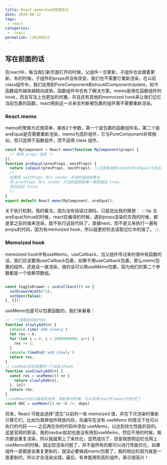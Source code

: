```yaml
---
title: React.memo+hook性能优化
date: 2020-08-12
tags:
 - react
categories:
 -  react
permalink: /20200812
---
```


## 写在前面的话
在react中，每当我们新页面打开的时候，父组件一旦更新，子组件也会跟着更新，有的时候，子组件的props并没有改变，我们也不需要它重新渲染，在以前class组件中，我们会用到PureComponent和shouldComponentUpdate，如今函数组件越来越趋向成熟，函数组件中也有了解决方案，memo是用在函数组件的hook，而且写法上也更加的优雅，并且还有其他的memoized hook来让我们记忆当前包裹的函数，react用到这一点来去判断被包裹的组件需不需要重新渲染。

### React.memo
memo的使用方式很简单，接收2个参数，第一个是包裹的函数组件名，第二个是areEqual是否需要重新渲染，memo为高阶组件，它与PureComponent非常相似，但只适用于函数组件，而不适用 class 组件。

```js
const MyComponent = React.memo(function MyComponent(props) {
  /* 使用 props 渲染 */
});
function areEqual(prevProps, nextProps) {
  return isEqual(prevProps, nextProps); //这里我用到lodash的isEqual方法去判断props是不是完全相等
  /*
  如果把 nextProps 传入 render 方法的返回结果与
  将 prevProps 传入 render 方法的返回结果一致则返回 true，
  否则返回 false
  */
}
export default React.memo(MyComponent, areEqual);
```

关于执行机制，我的看法，因为没有阅读过源码，只是说出我的猜想：
::: tip
当areEqual为true的时候，react在编译的时候，遇到props渲染的东西的时候，都是拿之前的值来渲染，就不执行这段代码了，直接next，而不是又来执行一遍有props的代码，因为有memoized hook，所以就更好的去读取记忆中的值了。
:::

### Memoized hook
memoized hook中有useMemo，useCallback，当父组件传过来的值中有函数的话，我们应该要用useCallback包裹，如果不用useCallback包裹，那么memo包裹的组件，还是会一直渲染，值的话可以用useMemo包裹，因为他们的第二个参数都是一个依赖项数组。
```js

const toggleDrawer = useCallback(() => {
  setDrawerWidth(73);
  setOpen(false);
}, []);
```
useMemo也是可以包裹函数的，我们来看看：
```js
// 一个很耗时间的代码
function slowlyAdd(n) {
  console.time('add slowly')
  let res = n;
  for (let i = 0; i < 2000000000; i++) {
    res += 1;
  }
  console.timeEnd('add slowly')
  return res;
}
// useMemo记忆结果的一个自定义hook
function useSlowlyAdd(n) {
  const res = useMemo(() => {
    return slowlyAdd(n);
  }, [n])
  return res;
}
//useMemo也可以做高阶组件，用起来的时候，可以写成reactElement的形式了
const HOC = useMemo(() => <C />, deps)
```
将来，React 可能会选择“遗忘”以前的一些 memoized 值，并在下次渲染时重新计算它们，比如为离屏组件释放内存。先编写在没有 useMemo 的情况下也可以执行的代码 —— 之后再在你的代码中添加 useMemo，以达到优化性能的目的。这是官网的原话，我的navbar起初也是没有用到useMemo，然后不用的时候，每次都会重复渲染，所以我就用上了来优化，显然成功了，但是我想侧边栏也用上useMemo的时候，就出现渲染问题了，并不是所有的都可以进行性能优化，如果组件一直都是会重复更新的，就没必要做成memo包裹了，我的侧边栏因为就是一直更新的，所以才会渲染出错。最后，有幸能用到高阶组件，表示很高兴！

